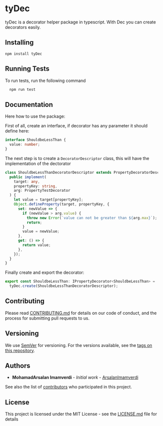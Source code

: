 # tyDec

tyDec is a decorator helper package in typescript. With Dec you can create decorators easily.

## Installing

```
npm install tyDec
```

## Running Tests

To run tests, run the following command

```bash
  npm run test
```

## Documentation

Here how to use the package:

First of all, create an interface, if decorator has any parameter it should define here:

```typescript
interface ShouldbeLessThan {
  value: number;
}
```

The next step is to create a `DecoratorDescriptor` class, this will have the implementation of the dectorator

```typescript
class ShouldbeLessThanDecoratorDescriptor extends PropertyDecoratorDescriptor<ShouldbeLessThan> {
  public implement(
    target: any,
    propertyKey: string,
    arg: PropertyTestDecorator
  ) {
    let value = target[propertyKey];
    Object.defineProperty(target, propertyKey, {
      set: newValue => {
        if (newValue > arg.value) {
          throw new Error(`value can not be greater than ${arg.max}`);
          return;
        }
        value = newValue;
      },
      get: () => {
        return value;
      },
    });
  }
}
```

Finally create and export the decorator:

```typescript
export const ShouldbeLessThan: IPropertyDecorator<ShouldbeLessThan> =
  tyDec.create(ShouldbeLessThanDecoratorDescriptor);
```

## Contributing

Please read [CONTRIBUTING.md](https://github.com/ArsalanImamverdi/tyDec/blob/main/CONTRIBUTING.md) for details on our code of conduct, and the process for submitting pull requests to us.

## Versioning

We use [SemVer](http://semver.org/) for versioning. For the versions available, see the [tags on this repository](https://github.com/your/project/tags).

## Authors

- **MohamadArsalan Imamverdi** - _Initial work_ - [ArsalanImamverdi](https://github.com/ArsalanImamverdi)

See also the list of [contributors](https://github.com/your/project/contributors) who participated in this project.

## License

This project is licensed under the MIT License - see the [LICENSE.md](LICENSE.md) file for details
